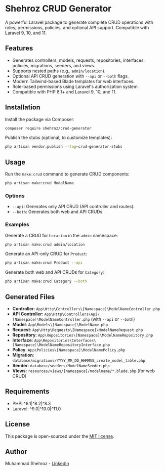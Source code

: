 # Shehroz CRUD Generator

A powerful Laravel package to generate complete CRUD operations with roles, permissions, policies, and optional API support. Compatible with Laravel 9, 10, and 11.

## Features
- Generates controllers, models, requests, repositories, interfaces, policies, migrations, seeders, and views.
- Supports nested paths (e.g., `admin/location`).
- Optional API CRUD generation with `--api` or `--both` flags.
- Modern Tailwind-based Blade templates for web interfaces.
- Role-based permissions using Laravel's authorization system.
- Compatible with PHP 8.1+ and Laravel 9, 10, and 11.

## Installation

Install the package via Composer:

```bash
composer require shehroz/crud-generator
```

Publish the stubs (optional, to customize templates):

```bash
php artisan vendor:publish --tag=crud-generator-stubs
```

## Usage

Run the `make:crud` command to generate CRUD components:

```bash
php artisan make:crud ModelName
```

### Options
- `--api`: Generates only API CRUD (API controller and routes).
- `--both`: Generates both web and API CRUDs.

### Examples

Generate a CRUD for `Location` in the `admin` namespace:

```bash
php artisan make:crud admin/location
```

Generate an API-only CRUD for `Product`:

```bash
php artisan make:crud Product --api
```

Generate both web and API CRUDs for `Category`:

```bash
php artisan make:crud Category --both
```

## Generated Files
- **Controller**: `App\Http\Controllers\[Namespace]\ModelNameController.php`
- **API Controller**: `App\Http\Controllers\Api\[Namespace]\ModelNameController.php` (with `--api` or `--both`)
- **Model**: `App\Models\[Namespace]\ModelName.php`
- **Request**: `App\Http\Requests\[Namespace]\ModelNameRequest.php`
- **Repository**: `App\Repositories\[Namespace]\ModelNameRepository.php`
- **Interface**: `App\Repositories\Interfaces\[Namespace]\ModelNameRepositoryInterface.php`
- **Policy**: `App\Policies\[Namespace]\ModelNamePolicy.php`
- **Migration**: `database/migrations/YYYY_MM_DD_HHMMSS_create_model_table.php`
- **Seeder**: `database/seeders/ModelNameSeeder.php`
- **Views**: `resources/views/[namespace]/modelname/*.blade.php` (for web CRUD)

## Requirements
- PHP: ^8.1|^8.2|^8.3
- Laravel: ^9.0|^10.0|^11.0

## License
This package is open-sourced under the [MIT license](LICENSE).

## Author
Muhammad Shehroz - [LinkedIn](https://www.linkedin.com/in/muhammadshehroz97/)